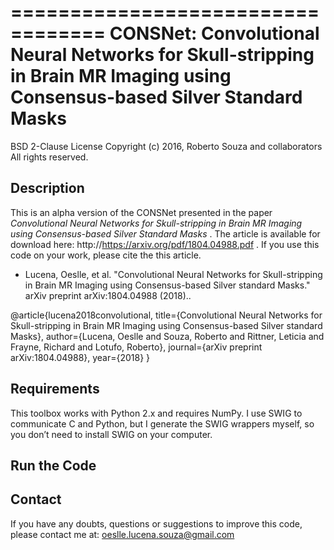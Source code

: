 ==================================
CONSNet: Convolutional Neural Networks for Skull-stripping in Brain MR Imaging using Consensus-based Silver Standard Masks
==================================

BSD 2-Clause License
Copyright (c) 2016, Roberto Souza and collaborators
All rights reserved.


Description
-----------

This is an alpha version of the CONSNet presented in the paper *Convolutional Neural Networks for Skull-stripping in Brain MR Imaging using Consensus-based Silver Standard Masks* . The article is available for download here: http://https://arxiv.org/pdf/1804.04988.pdf . If you use this code on your work, please cite the this article.

- Lucena, Oeslle, et al. "Convolutional Neural Networks for Skull-stripping in Brain MR Imaging using Consensus-based Silver standard Masks." arXiv preprint arXiv:1804.04988 (2018)..

@article{lucena2018convolutional,
  title={Convolutional Neural Networks for Skull-stripping in Brain MR Imaging using Consensus-based Silver standard Masks},
  author={Lucena, Oeslle and Souza, Roberto and Rittner, Leticia and Frayne, Richard and Lotufo, Roberto},
  journal={arXiv preprint arXiv:1804.04988},
  year={2018}
}

Requirements
------------

This toolbox works with Python 2.x and requires NumPy. I use SWIG to communicate C and Python, but I generate the SWIG wrappers myself, so you don’t need to install SWIG on your computer.

Run the Code
-------------




Contact
---------

If you have any doubts, questions or suggestions to improve this code, please contact me at: oeslle.lucena.souza@gmail.com
